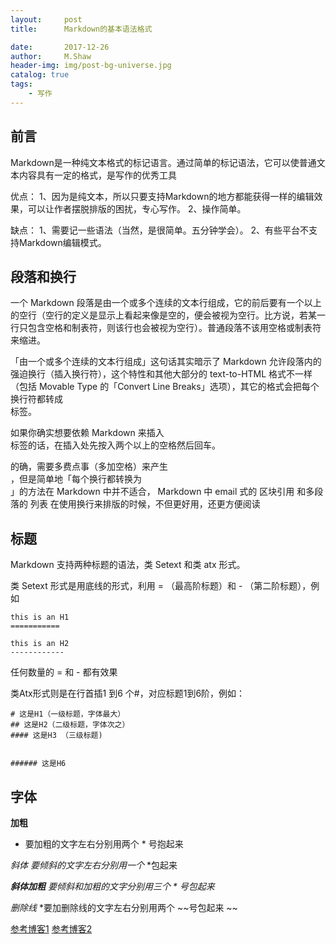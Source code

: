 ```yaml
---
layout:     post
title:      Markdown的基本语法格式

date:       2017-12-26
author:     M.Shaw
header-img: img/post-bg-universe.jpg
catalog: true
tags:
    - 写作
---
```



## 前言

Markdown是一种纯文本格式的标记语言。通过简单的标记语法，它可以使普通文本内容具有一定的格式，是写作的优秀工具

优点：
1、因为是纯文本，所以只要支持Markdown的地方都能获得一样的编辑效果，可以让作者摆脱排版的困扰，专心写作。
2、操作简单。

缺点：
1、需要记一些语法（当然，是很简单。五分钟学会）。
2、有些平台不支持Markdown编辑模式。


## 段落和换行

一个 Markdown 段落是由一个或多个连续的文本行组成，它的前后要有一个以上的空行（空行的定义是显示上看起来像是空的，便会被视为空行。比方说，若某一行只包含空格和制表符，则该行也会被视为空行）。普通段落不该用空格或制表符来缩进。

「由一个或多个连续的文本行组成」这句话其实暗示了 Markdown 允许段落内的强迫换行（插入换行符），这个特性和其他大部分的 text-to-HTML 格式不一样（包括 Movable Type 的「Convert Line Breaks」选项），其它的格式会把每个换行符都转成 <br /> 标签。

如果你确实想要依赖 Markdown 来插入 <br /> 标签的话，在插入处先按入两个以上的空格然后回车。

的确，需要多费点事（多加空格）来产生 <br /> ，但是简单地「每个换行都转换为 <br />」的方法在 Markdown 中并不适合， Markdown 中 email 式的 区块引用 和多段落的 列表 在使用换行来排版的时候，不但更好用，还更方便阅读

## 标题
Markdown 支持两种标题的语法，类 Setext 和类 atx 形式。

类 Setext 形式是用底线的形式，利用 = （最高阶标题）和 - （第二阶标题），例如
```
this is an H1
===========

this is an H2
------------
```
任何数量的 =  和  - 都有效果

类Atx形式则是在行首插1 到6 个#，对应标题1到6阶，例如：
 ```
 # 这是H1（一级标题，字体最大）
 ## 这是H2（二级标题，字体次之）
 #### 这是H3 （三级标题)


 ###### 这是H6
 ```
 
 ## 字体
 **加粗**
 * 要加粗的文字左右分别用两个 * 号抱起来
 
 *斜体*
 *要倾斜的文字左右分别用一个* *包起来
 
 ***斜体加粗***
 *要倾斜和加粗的文字分别用三个 * 号包起来*
 
 *删除线*
 *要加删除线的文字左右分别用两个 ~~号包起来 ~~
 
 [参考博客1](http://www.markdown.cn/#headers)
 [参考博客2](https://www.jianshu.com/p/191d1e21f7ed)


